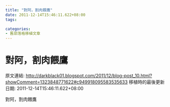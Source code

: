 ```yaml
---
title: "對阿，割肉餵鷹"
date: 2011-12-14T15:46:11.622+08:00
tags: 

categories:
- 舊部落格移植文章
---
```


# 對阿，割肉餵鷹

原文連結: http://darkblack01.blogspot.com/2011/12/blog-post_10.html?showComment=1323848771622#c949918095583535633
移植時的最後更新日期: 2011-12-14T15:46:11.622+08:00

對阿，割肉餵鷹
